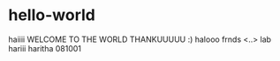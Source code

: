 # hello-world
haiiii 
WELCOME TO THE WORLD
THANKUUUUU :)
halooo frnds  <..>  lab
hariii haritha 081001

